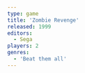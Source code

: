 ```yaml
---
type: game
title: 'Zombie Revenge'
released: 1999
editors: 
  - Sega
players: 2
genres:
  - 'Beat them all'
---
```

